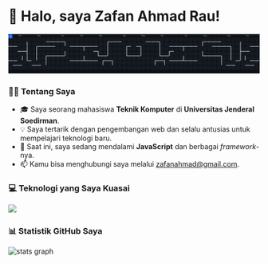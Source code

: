 # 👋 Halo, saya Zafan Ahmad Rau!

<p align="center">
  <img src="https://github.com/zfanar/zfanar/blob/output/pacman-contribution-graph-dark.svg" />
</p>

### 👨‍💻 Tentang Saya

- 🎓 Saya seorang mahasiswa **Teknik Komputer** di **Universitas Jenderal Soedirman**.
- 💡 Saya tertarik dengan pengembangan web dan selalu antusias untuk mempelajari teknologi baru.
- 🌱 Saat ini, saya sedang mendalami **JavaScript** dan berbagai *framework*-nya.
- 📫 Kamu bisa menghubungi saya melalui [zafanahmad@gmail.com](mailto:zafanahmad@gmail.com).

### 💻 Teknologi yang Saya Kuasai

<p align="left">
  <a href="https://skillicons.dev">
    <img src="https://skillicons.dev/icons?i=js,html,css,git,github" />
  </a>
</p>

### 📊 Statistik GitHub Saya

<div align="left">
  <img src="https://github-readme-stats.vercel.app/api?username=zfanar&hide_title=true&hide_rank=false&show_icons=true&include_all_commits=true&count_private=true&disable_animations=false&theme=github_dark&locale=en&hide_border=true&order=1" height="200" alt="stats graph"  />
</div>



